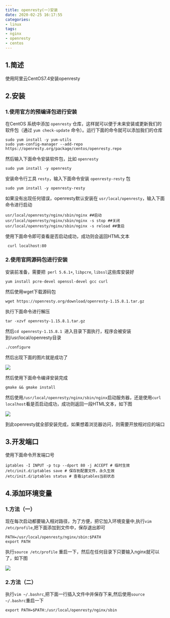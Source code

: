 ```yaml
---
title: openresty(一)安装
date: 2020-02-25 16:17:55
categories:
- linux
tags:
- nginx
- openresty
- centos
---
```


## 1.简述

使用阿里云CentOS7.4安装openresty

##  2.安装

### 1.使用官方的预编译包进行安装

在CentOS 系统中添加 `openresty` 仓库，这样就可以便于未来安装或更新我们的软件包（通过 `yum check-update` 命令）。运行下面的命令就可以添加我们的仓库

```shell
sudo yum install -y yum-utils
sudo yum-config-manager --add-repo https://openresty.org/package/centos/openresty.repo
```

然后输入下面命令安装软件包，比如 `openresty`

```shell
sudo yum install -y openresty
```

安装命令行工具 `resty`，输入下面命令安装 `openresty-resty` 包

```shell
sudo yum install -y openresty-resty
```

如果没有出现任何错误，openresty默认安装在 `usr/local/openresty`，输入下面命令进行启动

```shell
usr/local/openresty/nginx/sbin/nginx ##启动
usr/local/openresty/nginx/sbin/nginx -s stop ##关闭
usr/local/openresty/nginx/sbin/nginx -s reload ##重启
```

使用下面命令即可查看是否启动成功，成功则会返回HTML文本

```shell
 curl localhost:80
```

### 2.使用官网源码包进行安装

安装前准备，需要把` perl 5.6.1+`, `libpcre`, `libssl`这些库安装好

```shell
yum install pcre-devel openssl-devel gcc curl
```

然后使用wget下载源码包

```shell
wget https://openresty.org/download/openresty-1.15.8.1.tar.gz
```

执行下面命令进行解压

```
tar -xzvf openresty-1.15.8.1.tar.gz
```

然后`cd openresty-1.15.8.1 `进入目录下面执行，程序会被安装到/usr/local/openresty目录

```shell
./configure
```

然后出现下面的图片就是成功了

![](https://img.xiyangyang.cc/blog/20200225182542.png)

然后使用下面命令编译安装完成

```
gmake && gmake install
```

然后使用`/usr/local/openresty/nginx/sbin/nginx`启动服务器，还是使用`curl localhost`看是否启动成功，成功则返回一段HTML文本，如下图

![](https://img.xiyangyang.cc/blog/20200225183142.png)

到此openresty就全部安装完成，如果想着浏览器访问，则需要开放相对应的端口

## 3.开发端口

使用下面命令开发端口号

```
iptables -I INPUT -p tcp --dport 80 -j ACCEPT # 临时生效
/etc/init.d/iptables save # 保存到配置文件，永久生效
/etc/init.d/iptables status # 查看iptables当前状态
```

## 4.添加环境变量

### 1.方法（一）

现在每次启动都要输入相对路径，为了方便，把它加入环境变量中,执行`vim /etc/profile`,把下面添加到文件中，保存退出即可

```
PATH=/usr/local/openresty/nginx/sbin:$PATH
export PATH
```

执行`source /etc/profile` 重启一下，然后在任何目录下只要输入nginx就可以了，如下图

![](https://img.xiyangyang.cc/blog/20200225184852.png)

### 2.方法（二）

执行`vim ~/.bashrc`,把下面一行插入文件中并保存下来,然后使用`source ~/.bashrc`重启一下

```
export PATH=$PATH:/usr/local/openresty/nginx/sbin
```

